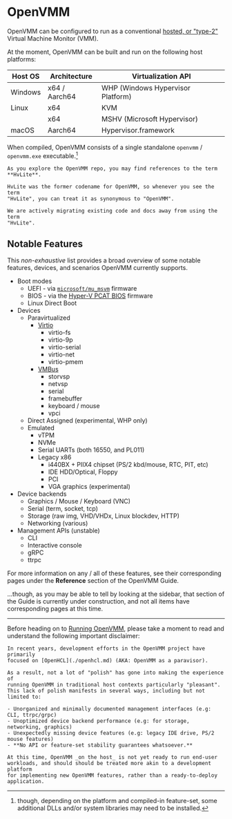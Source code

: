 # OpenVMM

OpenVMM can be configured to run as a conventional [hosted, or
"type-2"](https://en.wikipedia.org/wiki/Hypervisor#Classification) Virtual
Machine Monitor (VMM).

At the moment, OpenVMM can be built and run on the following host platforms:

| Host OS | Architecture  | Virtualization API                |
| ------- | ------------- | --------------------------------- |
| Windows | x64 / Aarch64 | WHP (Windows Hypervisor Platform) |
| Linux   | x64           | KVM                               |
|         | x64           | MSHV (Microsoft Hypervisor)       |
| macOS   | Aarch64       | Hypervisor.framework              |

When compiled, OpenVMM consists of a single standalone `openvmm` / `openvmm.exe`
executable.[^dlls]

```admonish note
As you explore the OpenVMM repo, you may find references to the term **HvLite**.

HvLite was the former codename for OpenVMM, so whenever you see the term
"HvLite", you can treat it as synonymous to "OpenVMM".

We are actively migrating existing code and docs away from using the term
"HvLite".
```

## Notable Features

This *non-exhaustive* list provides a broad overview of some notable features,
devices, and scenarios OpenVMM currently supports.

- Boot modes
    - UEFI - via [`microsoft/mu_msvm`](https://github.com/microsoft/mu_msvm) firmware
    - BIOS - via the [Hyper-V PCAT BIOS](../reference/devices/firmware/pcat_bios.md) firmware
    - Linux Direct Boot
- Devices
  - Paravirtualized
    - [Virtio](https://wiki.osdev.org/Virtio)
      - virtio-fs
      - virtio-9p
      - virtio-serial
      - virtio-net
      - virtio-pmem
    - [VMBus](https://docs.kernel.org/virt/hyperv/vmbus.html)
      - storvsp
      - netvsp
      - serial
      - framebuffer
      - keyboard / mouse
      - vpci
  - Direct Assigned (experimental, WHP only)
  - Emulated
    - vTPM
    - NVMe
    - Serial UARTs (both 16550, and PL011)
    - Legacy x86
      - i440BX + PIIX4 chipset (PS/2 kbd/mouse, RTC, PIT, etc)
      - IDE HDD/Optical, Floppy
      - PCI
      - VGA graphics (experimental)
- Device backends
  - Graphics / Mouse / Keyboard (VNC)
  - Serial (term, socket, tcp)
  - Storage (raw img, VHD/VHDx, Linux blockdev, HTTP)
  - Networking (various)
- Management APIs (unstable)
  - CLI
  - Interactive console
  - gRPC
  - ttrpc

For more information on any / all of these features, see their corresponding
pages under the **Reference** section of the OpenVMM Guide.

...though, as you may be able to tell by looking at the sidebar, that section of
the Guide is currently under construction, and not all items have corresponding
pages at this time.

* * *

Before heading on to [Running OpenVMM](./openvmm/run.md), please take a moment
to read and understand the following important disclaimer:

```admonish warning title="DISCLAIMER"
In recent years, development efforts in the OpenVMM project have primarily
focused on [OpenHCL](./openhcl.md) (AKA: OpenVMM as a paravisor).

As a result, not a lot of "polish" has gone into making the experience of
running OpenVMM in traditional host contexts particularly "pleasant".
This lack of polish manifests in several ways, including but not limited to:

- Unorganized and minimally documented management interfaces (e.g: CLI, ttrpc/grpc)
- Unoptimized device backend performance (e.g: for storage, networking, graphics)
- Unexpectedly missing device features (e.g: legacy IDE drive, PS/2 mouse features)
- **No API or feature-set stability guarantees whatsoever.**

At this time, OpenVMM _on the host_ is not yet ready to run end-user
workloads, and should should be treated more akin to a development platform
for implementing new OpenVMM features, rather than a ready-to-deploy
application.
```

[^dlls]: though, depending on the platform and compiled-in feature-set, some
    additional DLLs and/or system libraries may need to be installed.
